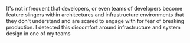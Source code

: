 It's not infrequent that developers, or even teams of developers become feature slingers within architectures and
infrastructure environments that they don't understand and are scared to engage with for fear of breaking production. I
detected this discomfort around infrastructure and system design in one of my teams